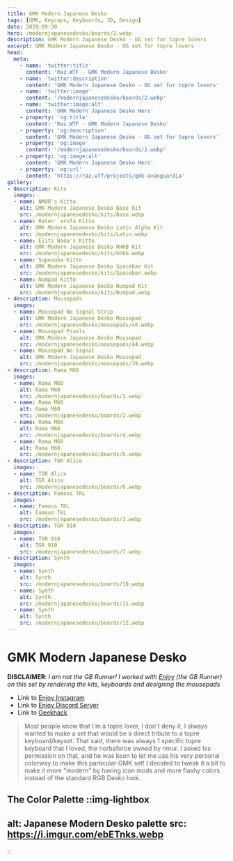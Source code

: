```yaml
---
title: GMK Modern Japanese Desko
tags: [GMK, Keycaps, Keyboards, 3D, Design]
date: 2020-09-30
hero: /modernjapanesedesko/boards/2.webp
description: GMK Modern Japanese Desko - OG set for topre lovers
excerpt: GMK Modern Japanese Desko - OG set for topre lovers
head:
  meta:
    - name: 'twitter:title'
      content: 'Raz.WTF - GMK Modern Japanese Desko'
    - name: 'twitter:description'
      content: 'GMK Modern Japanese Desko - OG set for topre lovers'
    - name: 'twitter:image'
      content: '/modernjapanesedesko/boards/2.webp'
    - name: 'twitter:image:alt'
      content: 'GMK Modern Japanese Desko Hero'
    - property: 'og:title'
      content: 'Raz.WTF - GMK Modern Japanese Desko'
    - property: 'og:description'
      content: 'GMK Modern Japanese Desko - OG set for topre lovers'
    - property: 'og:image'
      content: '/modernjapanesedesko/boards/2.webp'
    - property: 'og:image:alt'
      content: 'GMK Modern Japanese Desko Hero'
    - property: 'og:url'
      content: 'https://raz.wtf/projects/gmk-avanguardia'
gallery:
- description: Kits
  images:
  - name: NMUR's Kitto
    alt: GMK Modern Japanese Desko Base Kit
    src: /modernjapanesedesko/kits/Base.webp
  - name: Raten' arufa Kitto
    alt: GMK Modern Japanese Desko Latin Alpha Kit
    src: /modernjapanesedesko/kits/Latin.webp
  - name: Eiiti Wada's Kitto
    alt: GMK Modern Japanese Desko HHKB Kit
    src: /modernjapanesedesko/kits/hhkb.webp
  - name: Supesuba Kitto
    alt: GMK Modern Japanese Desko Spacebar Kit
    src: /modernjapanesedesko/kits/Spacebar.webp
  - name: Numpad Kitto
    alt: GMK Modern Japanese Desko Numpad Kit
    src: /modernjapanesedesko/kits/Numpad.webp
- description: Mousepads
  images:
  - name: Mousepad No Signal Strip
    alt: GMK Modern Japanese Desko Mousepad
    src: /modernjapanesedesko/mousepads/40.webp
  - name: Mousepad Pixels
    alt: GMK Modern Japanese Desko Mousepad
    src: /modernjapanesedesko/mousepads/44.webp
  - name: Mousepad No Signal
    alt: GMK Modern Japanese Desko Mousepad
    src: /modernjapanesedesko/mousepads/39.webp
- description: Rama M60
  images:
  - name: Rama M60
    alt: Rama M60
    src: /modernjapanesedesko/boards/1.webp
  - name: Rama M60
    alt: Rama M60
    src: /modernjapanesedesko/boards/2.webp
  - name: Rama M60
    alt: Rama M60
    src: /modernjapanesedesko/boards/4.webp
  - name: Rama M60
    alt: Rama M60
    src: /modernjapanesedesko/boards/5.webp
- description: TGR Alice
  images:
  - name: TGR Alice
    alt: TGR Alice
    src: /modernjapanesedesko/boards/6.webp
- description: Famous TKL
  images:
  - name: Famous TKL
    alt: Famous TKL
    src: /modernjapanesedesko/boards/3.webp
- description: TGR 910
  images:
  - name: TGR 910
    alt: TGR 910
    src: /modernjapanesedesko/boards/7.webp
- description: Synth
  images:
  - name: Synth
    alt: Synth
    src: /modernjapanesedesko/boards/10.webp
  - name: Synth
    alt: Synth
    src: /modernjapanesedesko/boards/11.webp
  - name: Synth
    alt: Synth
    src: /modernjapanesedesko/boards/12.webp
---
```


# GMK Modern Japanese Desko

**DISCLAIMER**: *I am not the GB Runner! I worked with [Enjoy](https://www.instagram.com/enjoymyinsec/) (the GB Runner) on this set by rendering the kits, keyboards and designing the mousepads*

- Link to [Enjoy Instagram](https://www.instagram.com/enjoymyinsec/)
- Link to [Enjoy Discord Server](https://discord.com/invite/4MC7Egw)
- Link to [Geekhack](https://geekhack.org/index.php?topic=108830.0)

>Most people know that I'm a topre lover, I don't deny it, I always wanted to make a set that would be a direct tribute to a topre keyboard/keyset. That said, there was always 1 specific topre keyboard that I loved, the norbaforce owned by nmur. I asked his permission on that, and he was keen to let me use his very personal colorway to make this particular GMK set! I decided to tweak it a bit to make it more "modern" by having icon mods and more flashy colors instead of the standard RGB Desko look.

The Color Palette
::img-lightbox
---
alt: Japanese Modern Desko palette
src: https://i.imgur.com/ebETnks.webp
---
::
